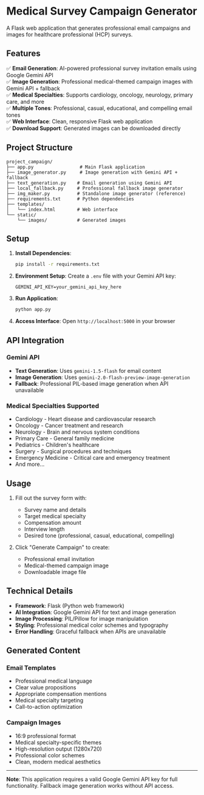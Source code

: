 # Medical Survey Campaign Generator

A Flask web application that generates professional email campaigns and images for healthcare professional (HCP) surveys.

## Features

✅ **Email Generation**: AI-powered professional survey invitation emails using Google Gemini API  
✅ **Image Generation**: Professional medical-themed campaign images with Gemini API + fallback  
✅ **Medical Specialties**: Supports cardiology, oncology, neurology, primary care, and more  
✅ **Multiple Tones**: Professional, casual, educational, and compelling email tones  
✅ **Web Interface**: Clean, responsive Flask web application  
✅ **Download Support**: Generated images can be downloaded directly  

## Project Structure

```
project_campaign/
├── app.py                 # Main Flask application
├── image_generator.py     # Image generation with Gemini API + fallback
├── text_generation.py    # Email generation using Gemini API
├── local_fallback.py     # Professional fallback image generator
├── img_maker.py          # Standalone image generator (reference)
├── requirements.txt      # Python dependencies
├── templates/
│   └── index.html        # Web interface
└── static/
    └── images/           # Generated images
```

## Setup

1. **Install Dependencies**:
   ```bash
   pip install -r requirements.txt
   ```

2. **Environment Setup**:
   Create a `.env` file with your Gemini API key:
   ```
   GEMINI_API_KEY=your_gemini_api_key_here
   ```

3. **Run Application**:
   ```bash
   python app.py
   ```

4. **Access Interface**:
   Open `http://localhost:5000` in your browser

## API Integration

### Gemini API
- **Text Generation**: Uses `gemini-1.5-flash` for email content
- **Image Generation**: Uses `gemini-2.0-flash-preview-image-generation` 
- **Fallback**: Professional PIL-based image generation when API unavailable

### Medical Specialties Supported
- Cardiology - Heart disease and cardiovascular research
- Oncology - Cancer treatment and research  
- Neurology - Brain and nervous system conditions
- Primary Care - General family medicine
- Pediatrics - Children's healthcare
- Surgery - Surgical procedures and techniques
- Emergency Medicine - Critical care and emergency treatment
- And more...

## Usage

1. Fill out the survey form with:
   - Survey name and details
   - Target medical specialty
   - Compensation amount
   - Interview length
   - Desired tone (professional, casual, educational, compelling)

2. Click "Generate Campaign" to create:
   - Professional email invitation
   - Medical-themed campaign image
   - Downloadable image file

## Technical Details

- **Framework**: Flask (Python web framework)
- **AI Integration**: Google Gemini API for text and image generation
- **Image Processing**: PIL/Pillow for image manipulation
- **Styling**: Professional medical color schemes and typography
- **Error Handling**: Graceful fallback when APIs are unavailable

## Generated Content

### Email Templates
- Professional medical language
- Clear value propositions
- Appropriate compensation mentions
- Medical specialty targeting
- Call-to-action optimization

### Campaign Images
- 16:9 professional format
- Medical specialty-specific themes
- High-resolution output (1280x720)
- Professional color schemes
- Clean, modern medical aesthetics

---

**Note**: This application requires a valid Google Gemini API key for full functionality. Fallback image generation works without API access.
